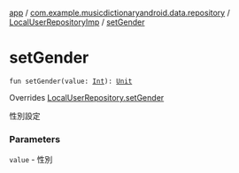 [app](../../index.md) / [com.example.musicdictionaryandroid.data.repository](../index.md) / [LocalUserRepositoryImp](index.md) / [setGender](./set-gender.md)

# setGender

`fun setGender(value: `[`Int`](https://kotlinlang.org/api/latest/jvm/stdlib/kotlin/-int/index.html)`): `[`Unit`](https://kotlinlang.org/api/latest/jvm/stdlib/kotlin/-unit/index.html)

Overrides [LocalUserRepository.setGender](../-local-user-repository/set-gender.md)

性別設定

### Parameters

`value` - 性別